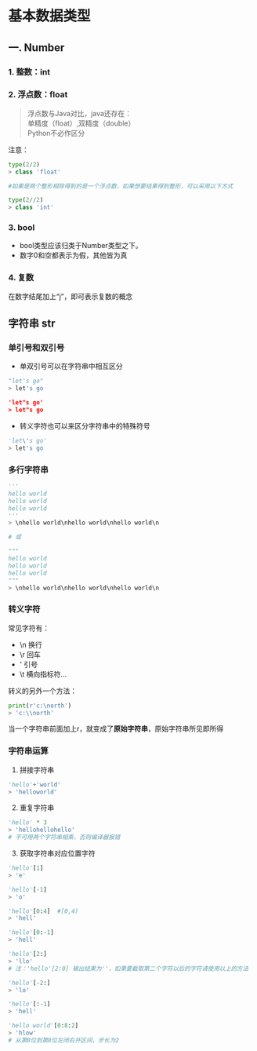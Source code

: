 # 基本数据类型


## 一. Number

### 1. 整数：int
### 2. 浮点数：float
> 浮点数与Java对比，java还存在：<br>
> 单精度（float）,双精度（double）<br>
> Python不必作区分<br>

注意：
```python
type(2/2)
> class 'float'

#如果是两个整形相除得到的是一个浮点数，如果想要结果得到整形，可以采用以下方式

type(2//2)
> class 'int'
```


### 3. bool
* bool类型应该归类于Number类型之下。
* 数字0和空都表示为假，其他皆为真

### 4. 复数
在数字结尾加上“j”，即可表示复数的概念

## 字符串 str
### 单引号和双引号
* 单双引号可以在字符串中相互区分
```python
"let's go"
> let's go

'let"s go'
> let"s go
```

* 转义字符也可以来区分字符串中的特殊符号
```python
'let\'s go'
> let's go
```

### 多行字符串
```python
'''
hello world
hello world
hello world
'''
> \nhello world\nhello world\nhello world\n

# 或

"""
hello world
hello world
hello world
"""
> \nhello world\nhello world\nhello world\n
```

### 转义字符

常见字符有：
* \n 换行
* \r 回车
* \' 引号
* \t 横向指标符...
 
转义的另外一个方法：
```python
print(r'c:\north')
> 'c:\\north'
```
当一个字符串前面加上r，就变成了**原始字符串**，原始字符串所见即所得

### 字符串运算
1. 拼接字符串
```python
'hello'+'world'
> 'helloworld'
```
2. 重复字符串
```python
'hello' * 3
> 'hellohellohello'
# 不可用两个字符串相乘，否则编译器报错
```
3. 获取字符串对应位置字符
```python
'hello'[1]
> 'e'

'hello'[-1]
> 'o'

'hello'[0:4]  #[0,4)
> 'hell'

'hello'[0:-1] 
> 'hell'

'hello'[2:] 
> 'llo'
# 注：'hello'[2:0] 输出结果为''，如果要截取第二个字符以后的字符请使用以上的方法

'hello'[-2:] 
> 'lo'

'hello'[:-1] 
> 'hell'

'hello world'[0:8:2]
> 'hlow'
# 从第0位到第8位左闭右开区间，步长为2
```
